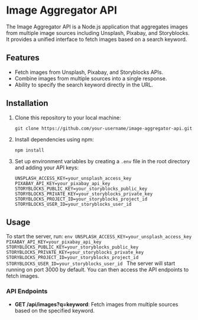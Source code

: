 # Image Aggregator API
The Image Aggregator API is a Node.js application that aggregates images from multiple image sources including Unsplash, Pixabay, and Storyblocks. It provides a unified interface to fetch images based on a search keyword.

## Features
- Fetch images from Unsplash, Pixabay, and Storyblocks APIs.
- Combine images from multiple sources into a single response.
- Ability to specify the search keyword directly in the URL.

## Installation
1. Clone this repository to your local machine:
    ```
    git clone https://github.com/your-username/image-aggregator-api.git
    ```

2. Install dependencies using npm:
    ```
    npm install
    ```

3. Set up environment variables by creating a `.env` file in the root directory and adding your API keys:
    ```env
    UNSPLASH_ACCESS_KEY=your_unsplash_access_key
    PIXABAY_API_KEY=your_pixabay_api_key
    STORYBLOCKS_PUBLIC_KEY=your_storyblocks_public_key
    STORYBLOCKS_PRIVATE_KEY=your_storyblocks_private_key
    STORYBLOCKS_PROJECT_ID=your_storyblocks_project_id
    STORYBLOCKS_USER_ID=your_storyblocks_user_id
    ```

## Usage
To start the server, run:
    ```env
    UNSPLASH_ACCESS_KEY=your_unsplash_access_key
    PIXABAY_API_KEY=your_pixabay_api_key
    STORYBLOCKS_PUBLIC_KEY=your_storyblocks_public_key
    STORYBLOCKS_PRIVATE_KEY=your_storyblocks_private_key
    STORYBLOCKS_PROJECT_ID=your_storyblocks_project_id
    STORYBLOCKS_USER_ID=your_storyblocks_user_id
    ```
The server will start running on port 3000 by default. You can then access the API endpoints to fetch images.

### API Endpoints
- **GET /api/images?q=keyword**: Fetch images from multiple sources based on the specified keyword.